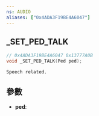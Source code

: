 ```yaml
---
ns: AUDIO
aliases: ["0x4ADA3F19BE4A6047"]
---
```

## _SET_PED_TALK

```c
// 0x4ADA3F19BE4A6047 0x13777A0B
void _SET_PED_TALK(Ped ped);
```

```
Speech related.  
```

## 參數
* **ped**: 

